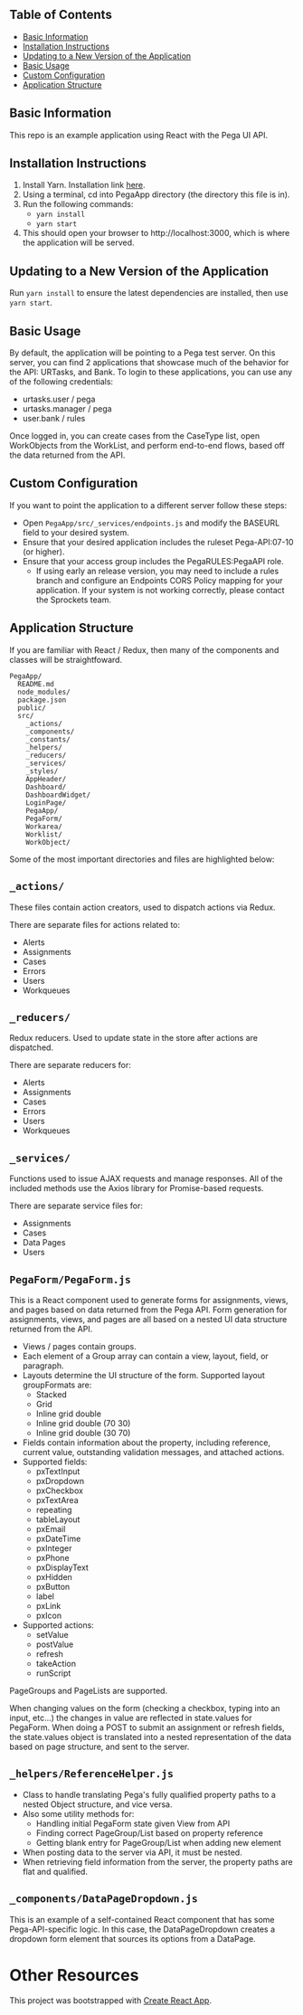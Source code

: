 ## Table of Contents

* [Basic Information](#basic-information)
* [Installation Instructions](#installation-instructions)
* [Updating to a New Version of the Application](#updating-to-a-new-version-of-the-application)
* [Basic Usage](#basic-usage)
* [Custom Configuration](#custom-configuration)
* [Application Structure](#application-structure)

## Basic Information

This repo is an example application using React with the Pega UI API.

## Installation Instructions

1.  Install Yarn. Installation link [here](https://yarnpkg.com/lang/en/docs/install/#mac-stable).
2.  Using a terminal, cd into PegaApp directory (the directory this file is in).
3.  Run the following commands:
    * `yarn install`
    * `yarn start`
4.  This should open your browser to http://localhost:3000, which is where the application will be served.

## Updating to a New Version of the Application

Run `yarn install` to ensure the latest dependencies are installed, then use `yarn start`.

## Basic Usage

By default, the application will be pointing to a Pega test server.
On this server, you can find 2 applications that showcase much of the behavior for the API: URTasks, and Bank.
To login to these applications, you can use any of the following credentials:

* urtasks.user / pega
* urtasks.manager / pega
* user.bank / rules

Once logged in, you can create cases from the CaseType list, open WorkObjects from the WorkList, and perform end-to-end flows, based off the data returned from the API.

## Custom Configuration

If you want to point the application to a different server follow these steps:

* Open `PegaApp/src/_services/endpoints.js` and modify the BASEURL field to your desired system.
* Ensure that your desired application includes the ruleset Pega-API:07-10 (or higher).
* Ensure that your access group includes the PegaRULES:PegaAPI role.
  * If using early an release version, you may need to include a rules branch and configure an Endpoints CORS Policy mapping for your application. If your system is not working correctly, please contact the Sprockets team.

## Application Structure

If you are familiar with React / Redux, then many of the components and classes will be straightfoward.

```
PegaApp/
  README.md
  node_modules/
  package.json
  public/
  src/
    _actions/
    _components/
    _constants/
    _helpers/
    _reducers/
    _services/
    _styles/
    AppHeader/
    Dashboard/
    DashboardWidget/
    LoginPage/
    PegaApp/
    PegaForm/
    Workarea/
    Worklist/
    WorkObject/
```

Some of the most important directories and files are highlighted below:

## `_actions/`

These files contain action creators, used to dispatch actions via Redux.

There are separate files for actions related to:

* Alerts
* Assignments
* Cases
* Errors
* Users
* Workqueues

## `_reducers/`

Redux reducers.
Used to update state in the store after actions are dispatched.

There are separate reducers for:

* Alerts
* Assignments
* Cases
* Errors
* Users
* Workqueues

## `_services/`

Functions used to issue AJAX requests and manage responses.
All of the included methods use the Axios library for Promise-based requests.

There are separate service files for:

* Assignments
* Cases
* Data Pages
* Users

## `PegaForm/PegaForm.js`

This is a React component used to generate forms for assignments, views, and pages based on data returned from the Pega API.
Form generation for assignments, views, and pages are all based on a nested UI data structure returned from the API.

* Views / pages contain groups.
* Each element of a Group array can contain a view, layout, field, or paragraph.
* Layouts determine the UI structure of the form. Supported layout groupFormats are:
  * Stacked
  * Grid
  * Inline grid double
  * Inline grid double (70 30)
  * Inline grid double (30 70)
* Fields contain information about the property, including reference, current value, outstanding validation messages, and attached actions.
* Supported fields:
  * pxTextInput
  * pxDropdown
  * pxCheckbox
  * pxTextArea
  * repeating
  * tableLayout
  * pxEmail
  * pxDateTime
  * pxInteger
  * pxPhone
  * pxDisplayText
  * pxHidden
  * pxButton
  * label
  * pxLink
  * pxIcon
* Supported actions:
  * setValue
  * postValue
  * refresh
  * takeAction
  * runScript

PageGroups and PageLists are supported.

When changing values on the form (checking a checkbox, typing into an input, etc...) the changes in value are reflected in state.values for PegaForm.
When doing a POST to submit an assignment or refresh fields, the state.values object is translated into a nested representation of the data based on page structure, and sent to the server.

## `_helpers/ReferenceHelper.js`

* Class to handle translating Pega's fully qualified property paths to a nested Object structure, and vice versa.
* Also some utility methods for:
  * Handling initial PegaForm state given View from API
  * Finding correct PageGroup/List based on property reference
  * Getting blank entry for PageGroup/List when adding new element
* When posting data to the server via API, it must be nested.
* When retrieving field information from the server, the property paths are flat and qualified.

## `_components/DataPageDropdown.js`

This is an example of a self-contained React component that has some Pega-API-specific logic.
In this case, the DataPageDropdown creates a dropdown form element that sources its options from a DataPage.

# Other Resources

This project was bootstrapped with [Create React App](https://github.com/facebookincubator/create-react-app).
